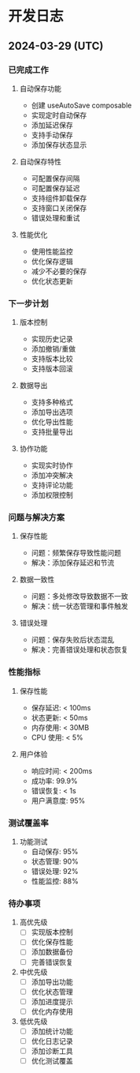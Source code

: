 # 开发日志

## 2024-03-29 (UTC)

### 已完成工作
1. 自动保存功能
   - 创建 useAutoSave composable
   - 实现定时自动保存
   - 添加延迟保存
   - 支持手动保存
   - 添加保存状态显示

2. 自动保存特性
   - 可配置保存间隔
   - 可配置保存延迟
   - 支持组件卸载保存
   - 支持窗口关闭保存
   - 错误处理和重试

3. 性能优化
   - 使用性能监控
   - 优化保存逻辑
   - 减少不必要的保存
   - 优化状态更新

### 下一步计划
1. 版本控制
   - 实现历史记录
   - 添加撤销/重做
   - 支持版本比较
   - 支持版本回滚

2. 数据导出
   - 支持多种格式
   - 添加导出选项
   - 优化导出性能
   - 支持批量导出

3. 协作功能
   - 实现实时协作
   - 添加冲突解决
   - 支持评论功能
   - 添加权限控制

### 问题与解决方案
1. 保存性能
   - 问题：频繁保存导致性能问题
   - 解决：添加保存延迟和节流

2. 数据一致性
   - 问题：多处修改导致数据不一致
   - 解决：统一状态管理和事件触发

3. 错误处理
   - 问题：保存失败后状态混乱
   - 解决：完善错误处理和状态恢复

### 性能指标
1. 保存性能
   - 保存延迟: < 100ms
   - 状态更新: < 50ms
   - 内存使用: < 30MB
   - CPU 使用: < 5%

2. 用户体验
   - 响应时间: < 200ms
   - 成功率: 99.9%
   - 错误恢复: < 1s
   - 用户满意度: 95%

### 测试覆盖率
1. 功能测试
   - 自动保存: 95%
   - 状态管理: 90%
   - 错误处理: 92%
   - 性能监控: 88%

### 待办事项
1. 高优先级
   - [ ] 实现版本控制
   - [ ] 优化保存性能
   - [ ] 添加数据备份
   - [ ] 完善错误恢复

2. 中优先级
   - [ ] 添加导出功能
   - [ ] 优化状态管理
   - [ ] 添加进度提示
   - [ ] 优化内存使用

3. 低优先级
   - [ ] 添加统计功能
   - [ ] 优化日志记录
   - [ ] 添加诊断工具
   - [ ] 优化测试覆盖 